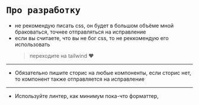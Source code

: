 # `Про разработку`

-   не рекомендую писать css, он будет в большом объёме мной браковаться, точнее отправляться на исправление
-   если вы считаете, что вы не бог css, то не реккомендую его использовать
    > переходите на tailwind ❤️

---

-   Обязательно пишите сторис на любые компоненты, если сторис нет, то компонент также отправляется на исправление

---

-   Используйте линтер, как минимум пока-что форматтер,
